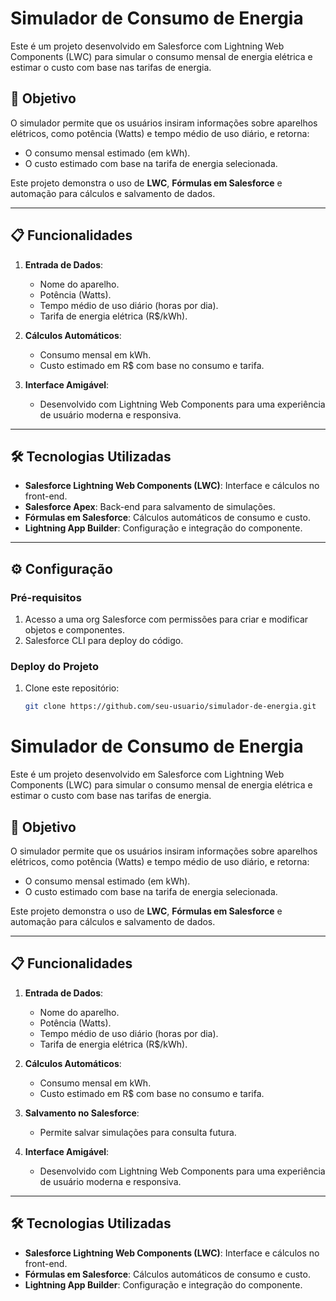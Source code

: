 # Simulador de Consumo de Energia

Este é um projeto desenvolvido em Salesforce com Lightning Web Components (LWC) para simular o consumo mensal de energia elétrica e estimar o custo com base nas tarifas de energia.

## 🎯 Objetivo

O simulador permite que os usuários insiram informações sobre aparelhos elétricos, como potência (Watts) e tempo médio de uso diário, e retorna:
- O consumo mensal estimado (em kWh).
- O custo estimado com base na tarifa de energia selecionada.

Este projeto demonstra o uso de **LWC**, **Fórmulas em Salesforce** e automação para cálculos e salvamento de dados.

---

## 📋 Funcionalidades

1. **Entrada de Dados**:
   - Nome do aparelho.
   - Potência (Watts).
   - Tempo médio de uso diário (horas por dia).
   - Tarifa de energia elétrica (R$/kWh).

2. **Cálculos Automáticos**:
   - Consumo mensal em kWh.
   - Custo estimado em R$ com base no consumo e tarifa.

3. **Interface Amigável**:
   - Desenvolvido com Lightning Web Components para uma experiência de usuário moderna e responsiva.

---

## 🛠️ Tecnologias Utilizadas

- **Salesforce Lightning Web Components (LWC)**: Interface e cálculos no front-end.
- **Salesforce Apex**: Back-end para salvamento de simulações.
- **Fórmulas em Salesforce**: Cálculos automáticos de consumo e custo.
- **Lightning App Builder**: Configuração e integração do componente.

---

## ⚙️ Configuração

### Pré-requisitos
1. Acesso a uma org Salesforce com permissões para criar e modificar objetos e componentes.
2. Salesforce CLI para deploy do código.

### Deploy do Projeto
1. Clone este repositório:
   ```bash
   git clone https://github.com/seu-usuario/simulador-de-energia.git
# Simulador de Consumo de Energia

Este é um projeto desenvolvido em Salesforce com Lightning Web Components (LWC) para simular o consumo mensal de energia elétrica e estimar o custo com base nas tarifas de energia.

## 🎯 Objetivo

O simulador permite que os usuários insiram informações sobre aparelhos elétricos, como potência (Watts) e tempo médio de uso diário, e retorna:
- O consumo mensal estimado (em kWh).
- O custo estimado com base na tarifa de energia selecionada.

Este projeto demonstra o uso de **LWC**, **Fórmulas em Salesforce** e automação para cálculos e salvamento de dados.

---

## 📋 Funcionalidades

1. **Entrada de Dados**:
   - Nome do aparelho.
   - Potência (Watts).
   - Tempo médio de uso diário (horas por dia).
   - Tarifa de energia elétrica (R$/kWh).

2. **Cálculos Automáticos**:
   - Consumo mensal em kWh.
   - Custo estimado em R$ com base no consumo e tarifa.

3. **Salvamento no Salesforce**:
   - Permite salvar simulações para consulta futura.

4. **Interface Amigável**:
   - Desenvolvido com Lightning Web Components para uma experiência de usuário moderna e responsiva.

---

## 🛠️ Tecnologias Utilizadas

- **Salesforce Lightning Web Components (LWC)**: Interface e cálculos no front-end.
- **Fórmulas em Salesforce**: Cálculos automáticos de consumo e custo.
- **Lightning App Builder**: Configuração e integração do componente.

